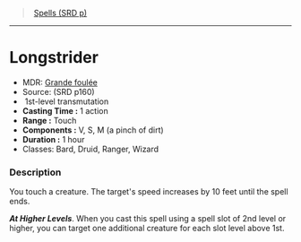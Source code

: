 ﻿---
!SpellItem
Family: SpellVO
Name: Longstrider
Type: transmutation
Level: 1
CastingTime: 1 action
Range: Touch
Components: V, S, M (a pinch of dirt)
Duration: 1 hour
Classes: Bard, Druid, Ranger, Wizard
Source: (SRD p160)
AltName: '[Grande foulée](hd_spells_grande_foulee.md)'
Id: spells_vo.md#longstrider
ParentLink: spells_vo.md#spells-srd-p
ParentName: Spells (SRD p)
NameLevel: 1
Attributes:
  Name: Longstrider
  Markdown: >+
    # <!--Name-->Longstrider<!--/Name-->


    - MDR: <!--AltName-->[Grande foulée](hd_spells_grande_foulee.md)<!--/AltName-->

    - Source: <!--Source-->(SRD p160)<!--/Source-->

    -  <!--Level-->1<!--/Level-->st-level <!--Type-->transmutation<!--/Type-->

    - **Casting Time :** <!--CastingTime-->1 action<!--/CastingTime-->

    - **Range :** <!--Range-->Touch<!--/Range-->

    - **Components :** <!--Components-->V, S, M (a pinch of dirt)<!--/Components-->

    - **Duration :** <!--Duration-->1 hour<!--/Duration-->

    - Classes: <!--Classes-->Bard, Druid, Ranger, Wizard<!--/Classes-->


    ### Description


    You touch a creature. The target's speed increases by 10 feet until the spell ends.


    **_At Higher Levels_**. When you cast this spell using a spell slot of 2nd level or higher, you can target one additional creature for each slot level above 1st.

  AltName: '[Grande foulée](hd_spells_grande_foulee.md)'
  Source: (SRD p160)
  Level: 1
  Type: transmutation
  CastingTime: 1 action
  Range: Touch
  Components: V, S, M (a pinch of dirt)
  Duration: 1 hour
  Classes: Bard, Druid, Ranger, Wizard
AttributesDictionary: >+
  Name: Longstrider

  Markdown: >+

    # <!--Name-->Longstrider<!--/Name-->





    - MDR: <!--AltName-->[Grande foulée](hd_spells_grande_foulee.md)<!--/AltName-->



    - Source: <!--Source-->(SRD p160)<!--/Source-->



    -  <!--Level-->1<!--/Level-->st-level <!--Type-->transmutation<!--/Type-->



    - **Casting Time :** <!--CastingTime-->1 action<!--/CastingTime-->



    - **Range :** <!--Range-->Touch<!--/Range-->



    - **Components :** <!--Components-->V, S, M (a pinch of dirt)<!--/Components-->



    - **Duration :** <!--Duration-->1 hour<!--/Duration-->



    - Classes: <!--Classes-->Bard, Druid, Ranger, Wizard<!--/Classes-->





    ### Description





    You touch a creature. The target's speed increases by 10 feet until the spell ends.





    **_At Higher Levels_**. When you cast this spell using a spell slot of 2nd level or higher, you can target one additional creature for each slot level above 1st.



  AltName: '[Grande foulée](hd_spells_grande_foulee.md)'

  Source: (SRD p160)

  Level: 1

  Type: transmutation

  CastingTime: 1 action

  Range: Touch

  Components: V, S, M (a pinch of dirt)

  Duration: 1 hour

  Classes: Bard, Druid, Ranger, Wizard

---
> [Spells (SRD p)](srd_spells.md)

---

# Longstrider

- MDR: [Grande foulée](hd_spells_grande_foulee.md)
- Source: (SRD p160)
-  1st-level transmutation
- **Casting Time :** 1 action
- **Range :** Touch
- **Components :** V, S, M (a pinch of dirt)
- **Duration :** 1 hour
- Classes: Bard, Druid, Ranger, Wizard

### Description

You touch a creature. The target's speed increases by 10 feet until the spell ends.

**_At Higher Levels_**. When you cast this spell using a spell slot of 2nd level or higher, you can target one additional creature for each slot level above 1st.

